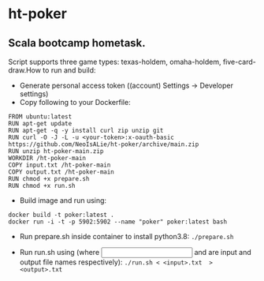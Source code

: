 # ht-poker
## Scala bootcamp hometask.

Script supports three game types: texas-holdem, omaha-holdem, five-card-draw.How to run and build:
* Generate personal access token ((account) Settings -> Developer settings)
* Copy following to your Dockerfile:

```
FROM ubuntu:latest
RUN apt-get update
RUN apt-get -q -y install curl zip unzip git
RUN curl -O -J -L -u <your-token>:x-oauth-basic https://github.com/NeoIsALie/ht-poker/archive/main.zip
RUN unzip ht-poker-main.zip
WORKDIR /ht-poker-main
COPY input.txt /ht-poker-main
COPY output.txt /ht-poker-main
RUN chmod +x prepare.sh
RUN chmod +x run.sh
```
* Build image and run using:
```
docker build -t poker:latest .
docker run -i -t -p 5902:5902 --name "poker" poker:latest bash
```

* Run prepare.sh inside container to install python3.8:
```./prepare.sh```

* Run run.sh using (where <input> and <output> are input and output file names respectively):
```./run.sh < <input>.txt  > <output>.txt```

